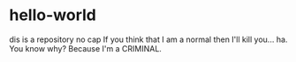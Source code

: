 # hello-world
dis is a repository no cap
If you think that I am a normal then I'll kill you... ha. You know why? Because I'm a CRIMINAL.
